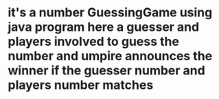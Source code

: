 # it's a number GuessingGame using java program here a guesser and players involved to guess the number and umpire announces the winner if the guesser number and players number matches
